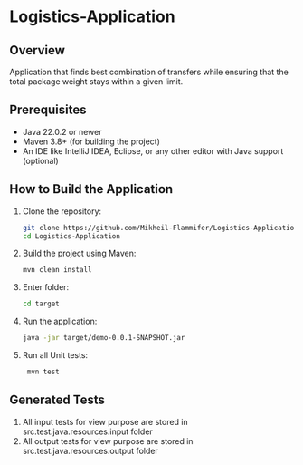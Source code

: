 # Logistics-Application

## Overview

Application that finds best combination of transfers while ensuring that the total package weight stays within a given limit.

## Prerequisites

- Java 22.0.2 or newer
- Maven 3.8+ (for building the project)
- An IDE like IntelliJ IDEA, Eclipse, or any other editor with Java support (optional)

## How to Build the Application

1. Clone the repository:
   ```bash
   git clone https://github.com/Mikheil-Flammifer/Logistics-Application.git)
   cd Logistics-Application

2. Build the project using Maven:
   ```bash
   mvn clean install
   
4. Enter folder:
   ```bash
   cd target

6. Run the application:
      ```bash
     java -jar target/demo-0.0.1-SNAPSHOT.jar

8. Run all Unit tests:
   ```bash
    mvn test


## Generated Tests
   1. All input tests for view purpose are stored in src.test.java.resources.input folder
   2. All output tests for view purpose are stored in src.test.java.resources.output folder

